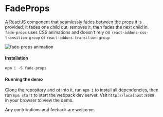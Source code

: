 FadeProps
=========

A ReactJS component that seamlessly fades between the props it is provided; it fades one child out, removes it, then fades the next child in. `fade-props` uses CSS animations and doesn't rely on `react-addons-css-transition-group` or `react-addons-transition-group`

![fade-props animation](https://s11.postimg.io/pvga62kir/fade_props.gif)

#### Installation

```js
npm i -S fade-props
```

#### Running the demo

Clone the repository and `cd` into it, run `npm i` to install all dependencies, then run `npm start` to start the webpack dev server. Vsit `http://localhost:8080` in your browser to view the demo.

Any contributions and feeback are welcome.
